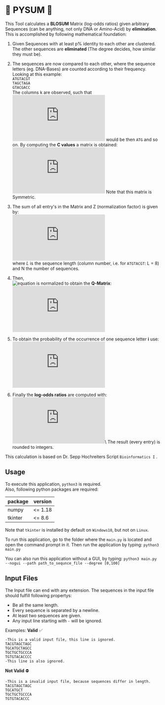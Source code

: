 # :blossom: PYSUM :blossom:
This Tool calculates a **BLOSUM** Matrix (log-odds ratios) given arbitrary Sequences (can be anything, not only DNA or Amino-Acid) by **elimination**. This is accomplished by following mathematical foundation:

1. Given Sequences with at least p% identity to each other are clustered. The other sequences are **eliminated** (The degree decides, how similar they must be).

2. The sequences are now compared to each other, where the sequence letters (eg. DNA-Bases) are counted according to their frequency. Looking at this example:\
`ATGTACGT`\
`TAGCTAGA`\
`GTACGACC`\
The columns k are observed, such that
![equation](https://latex.codecogs.com/svg.latex?%5Cdpi%7B300%7D%20k_1)
would be then `ATG` and so on.  By computing the **C values** a matrix is obtained:
![equation](https://latex.codecogs.com/svg.latex?%5Cdpi%7B300%7D%20c_%7Bi%2C%20j%7D%5E%7Bk%7D%3D%5Cleft%5C%7B%5Cbegin%7Barray%7D%7Bll%7D%20%5Cleft%28%5Cbegin%7Barray%7D%7Bc%7D%20n_%7Bi%7D%5E%7Bk%7D%20%5C%5C%202%20%5Cend%7Barray%7D%5Cright%29%20%26%20%5Ctext%20%7B%20for%20%7D%20i%3Dj%20%5C%5C%20n_%7Bi%7D%5E%7Bk%7D%20n_%7Bj%7D%5E%7Bk%7D%20%26%20%5Ctext%20%7B%20for%20%7D%20i%3Ej%20%5Cend%7Barray%7D%5Cright.)
Note that this matrix is Symmetric.

3. The sum of all entry's in the Matrix and Z (normalization factor) is given by:  
![equation](https://latex.codecogs.com/svg.latex?%5Cdpi%7B300%7D%20c_%7Bi%2C%20j%7D%3D%5Csum_%7Bk%7D%20c_%7Bi%2C%20j%7D%5E%7Bk%7D%20%5Ctext%7B%20and%20%7D%20Z%3D%5Csum_%7Bi%20%5Cgeq%20j%7D%20c_%7Bi%2C%20j%7D%3D%5Cfrac%7BL%20N%28N-1%29%7D%7B2%7D)\
where *L* is the sequence length (column number, i.e. for `ATGTACGT`: L = 8) and N the number of sequences.

4. Then, \
![equation](https://latex.codecogs.com/svg.latex?%5Cdpi%7B300%7D%20c_{i,j})
is normalized to obtain the **Q-Matrix**: 
![equation](https://latex.codecogs.com/svg.latex?%5Cdpi%7B300%7D%20q_%7Bi%2C%20j%7D%3D%5Cfrac%7Bc_%7Bi%2C%20j%7D%7D%7BZ%7D)

5. To obtain the probability of the occurrence of one sequence letter **i** use:\
![equation](https://latex.codecogs.com/svg.latex?%5Cdpi%7B300%7D%20q_%7Bi%7D%3Dq_%7Bi%2C%20i%7D&plus;%5Csum_%7Bj%20%5Cneq%20i%7D%20%5Cfrac%7Bq_%7Bi%2C%20j%7D%7D%7B2%7D)

6. Finally the **log-odds ratios** are computed with:\
![equation](https://latex.codecogs.com/svg.latex?%5Cdpi%7B300%7D%20c_%7Bi%2C%20j%7D%5E%7Bk%7D%3D%5Cleft%5C%7B%5Cbegin%7Barray%7D%7Bll%7D%20%5Cleft%28%5Cbegin%7Barray%7D%7Bc%7D%20n_%7Bi%7D%5E%7Bk%7D%20%5C%5C%202%20%5Cend%7Barray%7D%5Cright%29%20%26%20%5Ctext%20%7B%20for%20%7D%20i%3Dj%20%5C%5C%20n_%7Bi%7D%5E%7Bk%7D%20n_%7Bj%7D%5E%7Bk%7D%20%26%20%5Ctext%20%7B%20for%20%7D%20i%3Ej%20%5Cend%7Barray%7D%5Cright.)\
The result (every entry) is rounded to integers.

This calculation is based on Dr. Sepp Hochreiters Script `Bioinformatics I` .

## Usage
To execute this application, `python3` is required. \
Also, following python packages are required:

| package  | version |
| -------  | ------- |
| numpy    | <= 1.18 |
| tkinter  | <= 8.6  |


Note that `tkinter` is installed by default on `Windows10`, but not on `Linux`.

To run this application, go to the folder where the `main.py` is located and open the command prompt in it. Then run the application by typing:
`python3 main.py`

You can also run this application without a GUI, by typing:
`python3 main.py --nogui --path path_to_sequnce_file --degree [0,100]`


## Input Files
The Input file can end with any extension.
The sequences in the input file should fulfill following propertys:
* Be all the same length.
* Every sequence is separated by a newline.
* At least two sequences are given.
* Any input line starting with `-` will be ignored.

Examples:
**Valid** ✅
```
-This is a valid input file, this line is ignored.
TACGTAGCTAGC
TGCATGCTAGCC
TGCTGCTGCCCA
TGTGTACACCCC
-This line is also ignored.
```
**Not Valid** ⛔️
```
-This is a invalid input file, because sequences differ in length.
TACGTAGCTAGC
TGCATGCT
TGCTGCTGCCCA
TGTGTACACCC
```

